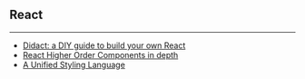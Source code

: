 ## React

---

- [Didact: a DIY guide to build your own React](https://engineering.hexacta.com/didact-learning-how-react-works-by-building-it-from-scratch-51007984e5c5)
- [React Higher Order Components in depth](https://medium.com/@franleplant/react-higher-order-components-in-depth-cf9032ee6c3e)
- [A Unified Styling Language](https://medium.com/seek-blog/a-unified-styling-language-d0c208de2660)
